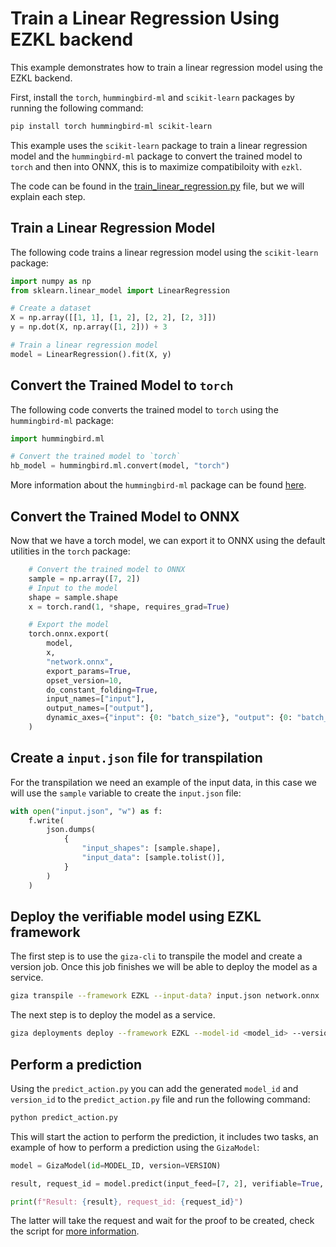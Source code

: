 # Train a Linear Regression Using EZKL backend

This example demonstrates how to train a linear regression model using the EZKL backend.

First, install the `torch`, `hummingbird-ml` and `scikit-learn` packages by running the following command:

```bash
pip install torch hummingbird-ml scikit-learn
```

This example uses the `scikit-learn` package to train a linear regression model and the `hummingbird-ml` package to convert the trained model to `torch` and then into ONNX, this is to maximize compatibiloity with `ezkl`.

The code can be found in the [train_linear_regression.py](train_linear_regression.py) file, but we will explain each step.

## Train a Linear Regression Model

The following code trains a linear regression model using the `scikit-learn` package:

```python
import numpy as np
from sklearn.linear_model import LinearRegression

# Create a dataset
X = np.array([[1, 1], [1, 2], [2, 2], [2, 3]])
y = np.dot(X, np.array([1, 2])) + 3

# Train a linear regression model
model = LinearRegression().fit(X, y)
```

## Convert the Trained Model to `torch`

The following code converts the trained model to `torch` using the `hummingbird-ml` package:

```python
import hummingbird.ml

# Convert the trained model to `torch`
hb_model = hummingbird.ml.convert(model, "torch")
```

More information about the `hummingbird-ml` package can be found [here](https://github.com/microsoft/hummingbird).

## Convert the Trained Model to ONNX

Now that we have a torch model, we can export it to ONNX using the default utilities in the `torch` package:

```python
    # Convert the trained model to ONNX
    sample = np.array([7, 2])
    # Input to the model
    shape = sample.shape
    x = torch.rand(1, *shape, requires_grad=True)

    # Export the model
    torch.onnx.export(
        model,
        x,
        "network.onnx",
        export_params=True,
        opset_version=10,
        do_constant_folding=True,
        input_names=["input"],
        output_names=["output"],
        dynamic_axes={"input": {0: "batch_size"}, "output": {0: "batch_size"}},
    )
```

## Create a `input.json` file for transpilation

For the transpilation we need an example of the input data, in this case we will use the `sample` variable to create the `input.json` file:

```python
with open("input.json", "w") as f:
    f.write(
        json.dumps(
            {
                "input_shapes": [sample.shape],
                "input_data": [sample.tolist()],
            }
        )
    )
```

## Deploy the verifiable model using EZKL framework

The first step is to use the `giza-cli` to transpile the model and create a version job. Once this job finishes we will be able to deploy the model as a service.

```bash
giza transpile --framework EZKL --input-data? input.json network.onnx
```

The next step is to deploy the model as a service.

```bash
giza deployments deploy --framework EZKL --model-id <model_id> --version-id <version_id>
```

## Perform a prediction

Using the `predict_action.py` you can add the generated `model_id` and `version_id` to the `predict_action.py` file and run the following command:

```bash
python predict_action.py
```

This will start the action to perform the prediction, it includes two tasks, an example of how to perform a prediction using the `GizaModel`:

```python
model = GizaModel(id=MODEL_ID, version=VERSION)

result, request_id = model.predict(input_feed=[7, 2], verifiable=True, job_size="S")

print(f"Result: {result}, request_id: {request_id}")
```

The latter will take the request and wait for the proof to be created, check the script for [more information](predict_action.py).
